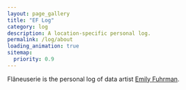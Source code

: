 ```yaml
---
layout: page_gallery
title: "EF Log"
category: log
description: A location-specific personal log.
permalink: /log/about
loading_animation: true
sitemap:
  priority: 0.9
---
```

Flâneuserie is the personal log of data artist [Emily Fuhrman](/).